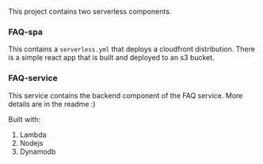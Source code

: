 This project contains two serverless components.

### FAQ-spa
This contains a `serverless.yml` that deploys a cloudfront distribution. There is a simple react app that is built and deployed to an s3 bucket.

### FAQ-service

This service contains the backend component of the FAQ service. More details are in the readme :)

Built with:
1. Lambda
2. Nodejs
3. Dynamodb
